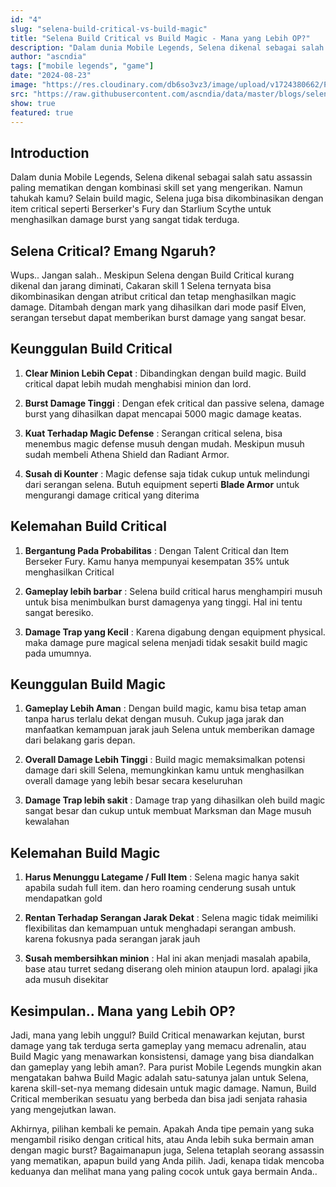 ```yaml
---
id: "4"
slug: "selena-build-critical-vs-build-magic"
title: "Selena Build Critical vs Build Magic - Mana yang Lebih OP?"
description: "Dalam dunia Mobile Legends, Selena dikenal sebagai salah satu assassin paling mematikan dengan kombinasi skill set yang mengerikan. Namun tahukah kamu? Selain build magic, Selena juga bisa dikombinasikan dengan item critical seperti Berserker's Fury dan Starlium Scythe untuk menghasilkan damage burst yang sangat tidak terduga."
author: "ascndia"
tags: ["mobile legends", "game"]
date: "2024-08-23"
image: "https://res.cloudinary.com/db6so3vz3/image/upload/v1724380662/Purple_and_Black_Gradient_Y2K_Coming_Soon_Banner_zwie8w.jpg"
src: "https://raw.githubusercontent.com/ascndia/data/master/blogs/selena-build-critical-vs-build-magic.md"
show: true
featured: true
---
```


## Introduction

Dalam dunia Mobile Legends, Selena dikenal sebagai salah satu assassin paling mematikan dengan kombinasi skill set yang mengerikan. Namun tahukah kamu? Selain build magic, Selena juga bisa dikombinasikan dengan item critical seperti Berserker's Fury dan Starlium Scythe untuk menghasilkan damage burst yang sangat tidak terduga.

## Selena Critical? Emang Ngaruh?

Wups.. Jangan salah.. Meskipun Selena dengan Build Critical kurang dikenal dan jarang diminati, Cakaran skill 1 Selena ternyata bisa dikombinasikan dengan atribut critical dan tetap menghasilkan magic damage. Ditambah dengan mark yang dihasilkan dari mode pasif Elven, serangan tersebut dapat memberikan burst damage yang sangat besar.

## Keunggulan Build Critical

1. **Clear Minion Lebih Cepat** :
   Dibandingkan dengan build magic. Build critical dapat lebih mudah menghabisi minion dan lord.

2. **Burst Damage Tinggi** :
   Dengan efek critical dan passive selena, damage burst yang dihasilkan dapat mencapai 5000 magic damage keatas.

3. **Kuat Terhadap Magic Defense** :
   Serangan critical selena, bisa menembus magic defense musuh dengan mudah. Meskipun musuh sudah membeli Athena Shield dan Radiant Armor.

4. **Susah di Kounter** :
   Magic defense saja tidak cukup untuk melindungi dari serangan selena. Butuh equipment seperti **Blade Armor** untuk mengurangi damage critical yang diterima

## Kelemahan Build Critical

1. **Bergantung Pada Probabilitas** :
   Dengan Talent Critical dan Item Berseker Fury. Kamu hanya mempunyai kesempatan 35% untuk menghasilkan Critical

2. **Gameplay lebih barbar** :
   Selena build critical harus menghampiri musuh untuk bisa menimbulkan burst damagenya yang tinggi. Hal ini tentu sangat beresiko.

3. **Damage Trap yang Kecil** :
   Karena digabung dengan equipment physical. maka damage pure magical selena menjadi tidak sesakit build magic pada umumnya.

## Keunggulan Build Magic

1. **Gameplay Lebih Aman** :
   Dengan build magic, kamu bisa tetap aman tanpa harus terlalu dekat dengan musuh. Cukup jaga jarak dan manfaatkan kemampuan jarak jauh Selena untuk memberikan damage dari belakang garis depan.

2. **Overall Damage Lebih Tinggi** :
   Build magic memaksimalkan potensi damage dari skill Selena, memungkinkan kamu untuk menghasilkan overall damage yang lebih besar secara keseluruhan

3. **Damage Trap lebih sakit** :
   Damage trap yang dihasilkan oleh build magic sangat besar dan cukup untuk membuat Marksman dan Mage musuh kewalahan

## Kelemahan Build Magic

1. **Harus Menunggu Lategame / Full Item** :
   Selena magic hanya sakit apabila sudah full item. dan hero roaming cenderung susah untuk mendapatkan gold

2. **Rentan Terhadap Serangan Jarak Dekat** :
   Selena magic tidak meimiliki flexibilitas dan kemampuan untuk menghadapi serangan ambush. karena fokusnya pada serangan jarak jauh

3. **Susah membersihkan minion** :
   Hal ini akan menjadi masalah apabila, base atau turret sedang diserang oleh minion ataupun lord. apalagi jika ada musuh disekitar

## Kesimpulan.. Mana yang Lebih OP?

Jadi, mana yang lebih unggul? Build Critical menawarkan kejutan, burst damage yang tak terduga serta gameplay yang memacu adrenalin, atau Build Magic yang menawarkan konsistensi, damage yang bisa diandalkan dan gameplay yang lebih aman?.
Para purist Mobile Legends mungkin akan mengatakan bahwa Build Magic adalah satu-satunya jalan untuk Selena, karena skill-set-nya memang didesain untuk magic damage.
Namun, Build Critical memberikan sesuatu yang berbeda dan bisa jadi senjata rahasia yang mengejutkan lawan.

Akhirnya, pilihan kembali ke pemain. Apakah Anda tipe pemain yang suka mengambil risiko dengan critical hits, atau Anda lebih suka bermain aman dengan magic burst?
Bagaimanapun juga, Selena tetaplah seorang assassin yang mematikan, apapun build yang Anda pilih. Jadi, kenapa tidak mencoba keduanya dan melihat mana yang paling cocok untuk gaya bermain Anda..
